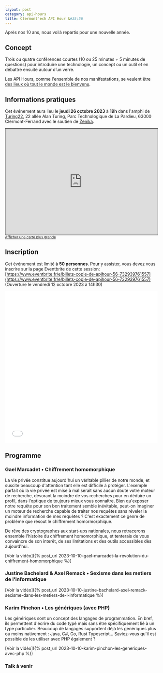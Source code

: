 ```yaml
---
layout: post
category: api-hours
title: Clermont'ech API Hour &#35;56
---
```


Après nos 10 ans, nous voilà repartis pour une nouvelle année.

## Concept

Trois ou quatre conférences courtes (10 ou 25 minutes + 5 minutes de questions)
pour introduire une technologie, un concept ou un outil et en débattre ensuite
autour d’un verre.

Les API Hours, comme l'ensemble de nos manifestations, se veulent être [des
lieux où tout le monde est le bienvenu](/code-of-conduct.html).

## Informations pratiques

Cet événement aura lieu le **jeudi 26 octobre 2023** à **19h** dans l'amphi
de [Turing22](https://www.turing22.com/), 22 allée Alan Turing,
Parc Technologique de La Pardieu, 63000 Clermont-Ferrand
avec le soutien de [Zenika](https://zenika.com/fr-FR/agency/clermont-ferrand).

<iframe width="100%" height="350" frameborder="0" scrolling="no" marginheight="0" marginwidth="0" src="https://www.openstreetmap.org/export/embed.html?bbox=3.12812089920044%2C45.758109004976255%2C3.131661415100098%2C45.76006265801091&amp;layer=mapnik" style="border: 1px solid black"></iframe>
<br/><small><a href="https://www.openstreetmap.org/#map=19/45.75885/3.13007">Afficher une carte plus grande</a></small>
<br/>

## Inscription

Cet événement est limité à **50 personnes**.  Pour y assister, vous devez vous
inscrire sur la page Eventbrite de cette session: [https://www.eventbrite.fr/e/billets-copie-de-apihour-56-732939761557](https://www.eventbrite.fr/e/billets-copie-de-apihour-56-732939761557)
(Ouverture le vendredi 12 octobre 2023 à 14h30)

<iframe src="//eventbrite.fr/tickets-external?eid=732939761557&ref=etckt" frameborder="0" height="500" width="100%" vspace="0" hspace="0" marginheight="5" marginwidth="5" scrolling="auto" allowtransparency="true"></iframe>

<br/>

## Programme

### Gael Marcadet • Chiffrement homomorphique

La vie privée constitue aujourd'hui un véritable pillier de notre monde, et suscite beaucoup d'attention
tant elle est difficile à protéger. L'exemple parfait où la vie privée est mise à mal serait sans aucun doute
votre moteur de recherche, dévorant la moindre de vos recherches pour en déduire un profil, dans l'optique de toujours mieux
vous connaître. Bien qu'exposer notre requête pour son bon traitement semble inévitable, peut-on imaginer un moteur de recherche capable de traiter nos requêtes
sans réveler  la moindre information de mes requêtes ? C'est exactement ce genre de problème que résout le chiffrement homormorphique.

De rêve des cryptographes aux  start-ups nationales,  nous retracerons ensemble l'histoire du chiffrement homomorphique, et tenterais
de vous convaincre de son interêt, de ses limitations et des outils accessibles dès aujourd'hui.

[Voir la vidéo]({% post_url 2023-10-10-gael-marcadet-la-revolution-du-chiffrement-homomorphique %})


### Justine Bachelard & Axel Remack • Sexisme dans les metiers de l'informatique


[Voir la vidéo]({% post_url 2023-10-10-justine-bachelard-axel-remack-sexisme-dans-les-metiers-de-l-informatique %})

### Karim Pinchon • Les génériques (avec PHP)

Les génériques sont un concept des langages de programmation.
En bref, ils permettent d'écrire du code typé mais sans être
spécifiquement lié à un type particulier. Beaucoup de langages
supportent déjà les génériques plus ou moins nativement :
Java, C#, Go, Rust Typescript... Saviez-vous qu'il est possible
de les utiliser avec PHP également ?

[Voir la vidéo]({% post_url 2023-10-10-karim-pinchon-les-generiques-avec-php %})

### Talk à venir

